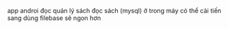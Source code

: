 app androi đọc quản lý sách đọc sách  (mysql) ở trong máy có thể cải tiến sang dùng filebase sẽ ngon hơn
